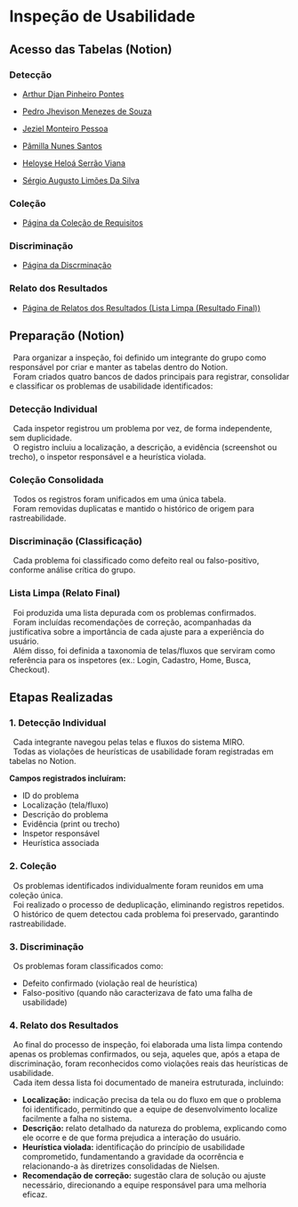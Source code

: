 # Inspeção de Usabilidade

## Acesso das Tabelas (Notion)

### Detecção
- [Arthur Djan Pinheiro Pontes](https://www.notion.so/269f84ef8262807bb3d9c43d954ce977?v=269f84ef8262812e8160000c04bccf59)

- [Pedro Jhevison Menezes de Souza](https://www.notion.so/269f84ef8262801c928ff1844ba276d4?v=269f84ef826281929e99000cf384059e)

- [Jeziel Monteiro Pessoa](https://www.notion.so/269f84ef826280848d2de39d57344a50?v=269f84ef8262813abb2f000c548d5553)

- [Pâmilla Nunes Santos](https://www.notion.so/269f84ef8262806f85d8cc74817deeee?v=269f84ef826281609458000cc3bdd41b)

- [Heloyse Heloá Serrão Viana](https://www.notion.so/269f84ef82628092a96fff7d7b0767c2?v=269f84ef8262812db6cb000c3b6dd952)

- [Sérgio Augusto Limões Da Silva](https://www.notion.so/269f84ef82628049af85f80d575615c2?v=269f84ef826281498ea1000c00ce7eea)

### Coleção
- [Página da Coleção de Requisitos](https://www.notion.so/269f84ef82628054b772cbe26a22793c?v=269f84ef826280859d43000c7db81532)

 ### Discriminação
- [Página da Discrminação](https://www.notion.so/269f84ef82628061b6cffb63e71562bc?v=269f84ef826281a48ae1000c025506e6)

### Relato dos Resultados
- [Página de Relatos dos Resultados (Lista Limpa (Resultado Final))](https://www.notion.so/269f84ef82628077b052f53ab40c460f?v=269f84ef826281349785000c504400f2)
  
## Preparação (Notion)
&ensp;Para organizar a inspeção, foi definido um integrante do grupo como responsável por criar e manter as tabelas dentro do Notion.  
&ensp;Foram criados quatro bancos de dados principais para registrar, consolidar e classificar os problemas de usabilidade identificados:

### Detecção Individual
&ensp;Cada inspetor registrou um problema por vez, de forma independente, sem duplicidade.  
&ensp;O registro incluiu a localização, a descrição, a evidência (screenshot ou trecho), o inspetor responsável e a heurística violada.

### Coleção Consolidada
&ensp;Todos os registros foram unificados em uma única tabela.  
&ensp;Foram removidas duplicatas e mantido o histórico de origem para rastreabilidade.

### Discriminação (Classificação)
&ensp;Cada problema foi classificado como defeito real ou falso-positivo, conforme análise crítica do grupo.

### Lista Limpa (Relato Final)
&ensp;Foi produzida uma lista depurada com os problemas confirmados.  
&ensp;Foram incluídas recomendações de correção, acompanhadas da justificativa sobre a importância de cada ajuste para a experiência do usuário.  
&ensp;Além disso, foi definida a taxonomia de telas/fluxos que serviram como referência para os inspetores (ex.: Login, Cadastro, Home, Busca, Checkout).

## Etapas Realizadas

### 1. Detecção Individual
&ensp;Cada integrante navegou pelas telas e fluxos do sistema MIRO.  
&ensp;Todas as violações de heurísticas de usabilidade foram registradas em tabelas no Notion.  

**Campos registrados incluíram:**
- ID do problema  
- Localização (tela/fluxo)  
- Descrição do problema  
- Evidência (print ou trecho)  
- Inspetor responsável  
- Heurística associada  

### 2. Coleção
&ensp;Os problemas identificados individualmente foram reunidos em uma coleção única.  
&ensp;Foi realizado o processo de deduplicação, eliminando registros repetidos.  
&ensp;O histórico de quem detectou cada problema foi preservado, garantindo rastreabilidade.

### 3. Discriminação
&ensp;Os problemas foram classificados como:  
- Defeito confirmado (violação real de heurística)  
- Falso-positivo (quando não caracterizava de fato uma falha de usabilidade)  

### 4. Relato dos Resultados
&ensp;Ao final do processo de inspeção, foi elaborada uma lista limpa contendo apenas os problemas confirmados, ou seja, aqueles que, após a etapa de discriminação, foram reconhecidos como violações reais das heurísticas de usabilidade.  
&ensp;Cada item dessa lista foi documentado de maneira estruturada, incluindo:

- **Localização:** indicação precisa da tela ou do fluxo em que o problema foi identificado, permitindo que a equipe de desenvolvimento localize facilmente a falha no sistema.  
- **Descrição:** relato detalhado da natureza do problema, explicando como ele ocorre e de que forma prejudica a interação do usuário.  
- **Heurística violada:** identificação do princípio de usabilidade comprometido, fundamentando a gravidade da ocorrência e relacionando-a às diretrizes consolidadas de Nielsen.  
- **Recomendação de correção:** sugestão clara de solução ou ajuste necessário, direcionando a equipe responsável para uma melhoria eficaz.
